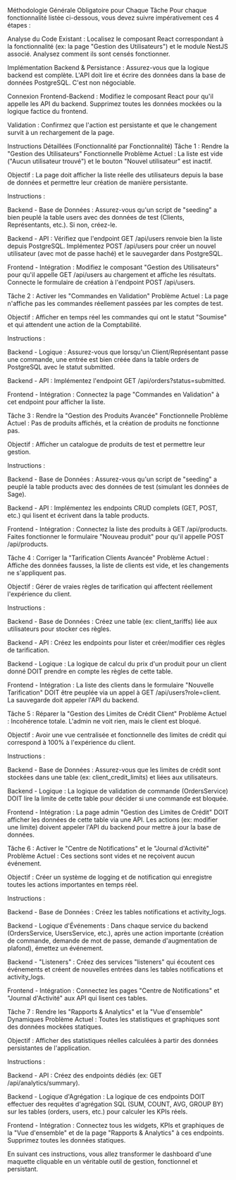Méthodologie Générale Obligatoire pour Chaque Tâche
Pour chaque fonctionnalité listée ci-dessous, vous devez suivre impérativement ces 4 étapes :

Analyse du Code Existant : Localisez le composant React correspondant à la fonctionnalité (ex: la page "Gestion des Utilisateurs") et le module NestJS associé. Analysez comment ils sont censés fonctionner.

Implémentation Backend & Persistance : Assurez-vous que la logique backend est complète. L'API doit lire et écrire des données dans la base de données PostgreSQL. C'est non négociable.

Connexion Frontend-Backend : Modifiez le composant React pour qu'il appelle les API du backend. Supprimez toutes les données mockées ou la logique factice du frontend.

Validation : Confirmez que l'action est persistante et que le changement survit à un rechargement de la page.

Instructions Détaillées (Fonctionnalité par Fonctionnalité)
Tâche 1 : Rendre la "Gestion des Utilisateurs" Fonctionnelle
Problème Actuel : La liste est vide ("Aucun utilisateur trouvé") et le bouton "Nouvel utilisateur" est inactif.

Objectif : La page doit afficher la liste réelle des utilisateurs depuis la base de données et permettre leur création de manière persistante.

Instructions :

Backend - Base de Données : Assurez-vous qu'un script de "seeding" a bien peuplé la table users avec des données de test (Clients, Représentants, etc.). Si non, créez-le.

Backend - API : Vérifiez que l'endpoint GET /api/users renvoie bien la liste depuis PostgreSQL. Implémentez POST /api/users pour créer un nouvel utilisateur (avec mot de passe haché) et le sauvegarder dans PostgreSQL.

Frontend - Intégration : Modifiez le composant "Gestion des Utilisateurs" pour qu'il appelle GET /api/users au chargement et affiche les résultats. Connecte le formulaire de création à l'endpoint POST /api/users.

Tâche 2 : Activer les "Commandes en Validation"
Problème Actuel : La page n'affiche pas les commandes réellement passées par les comptes de test.

Objectif : Afficher en temps réel les commandes qui ont le statut "Soumise" et qui attendent une action de la Comptabilité.

Instructions :

Backend - Logique : Assurez-vous que lorsqu'un Client/Représentant passe une commande, une entrée est bien créée dans la table orders de PostgreSQL avec le statut submitted.

Backend - API : Implémentez l'endpoint GET /api/orders?status=submitted.

Frontend - Intégration : Connectez la page "Commandes en Validation" à cet endpoint pour afficher la liste.

Tâche 3 : Rendre la "Gestion des Produits Avancée" Fonctionnelle
Problème Actuel : Pas de produits affichés, et la création de produits ne fonctionne pas.

Objectif : Afficher un catalogue de produits de test et permettre leur gestion.

Instructions :

Backend - Base de Données : Assurez-vous qu'un script de "seeding" a peuplé la table products avec des données de test (simulant les données de Sage).

Backend - API : Implémentez les endpoints CRUD complets (GET, POST, etc.) qui lisent et écrivent dans la table products.

Frontend - Intégration : Connectez la liste des produits à GET /api/products. Faites fonctionner le formulaire "Nouveau produit" pour qu'il appelle POST /api/products.

Tâche 4 : Corriger la "Tarification Clients Avancée"
Problème Actuel : Affiche des données fausses, la liste de clients est vide, et les changements ne s'appliquent pas.

Objectif : Gérer de vraies règles de tarification qui affectent réellement l'expérience du client.

Instructions :

Backend - Base de Données : Créez une table (ex: client_tariffs) liée aux utilisateurs pour stocker ces règles.

Backend - API : Créez les endpoints pour lister et créer/modifier ces règles de tarification.

Backend - Logique : La logique de calcul du prix d'un produit pour un client donné DOIT prendre en compte les règles de cette table.

Frontend - Intégration : La liste des clients dans le formulaire "Nouvelle Tarification" DOIT être peuplée via un appel à GET /api/users?role=client. La sauvegarde doit appeler l'API du backend.

Tâche 5 : Réparer la "Gestion des Limites de Crédit Client"
Problème Actuel : Incohérence totale. L'admin ne voit rien, mais le client est bloqué.

Objectif : Avoir une vue centralisée et fonctionnelle des limites de crédit qui correspond à 100% à l'expérience du client.

Instructions :

Backend - Base de Données : Assurez-vous que les limites de crédit sont stockées dans une table (ex: client_credit_limits) et liées aux utilisateurs.

Backend - Logique : La logique de validation de commande (OrdersService) DOIT lire la limite de cette table pour décider si une commande est bloquée.

Frontend - Intégration : La page admin "Gestion des Limites de Crédit" DOIT afficher les données de cette table via une API. Les actions (ex: modifier une limite) doivent appeler l'API du backend pour mettre à jour la base de données.

Tâche 6 : Activer le "Centre de Notifications" et le "Journal d'Activité"
Problème Actuel : Ces sections sont vides et ne reçoivent aucun événement.

Objectif : Créer un système de logging et de notification qui enregistre toutes les actions importantes en temps réel.

Instructions :

Backend - Base de Données : Créez les tables notifications et activity_logs.

Backend - Logique d'Événements : Dans chaque service du backend (OrdersService, UsersService, etc.), après une action importante (création de commande, demande de mot de passe, demande d'augmentation de plafond), émettez un événement.

Backend - "Listeners" : Créez des services "listeners" qui écoutent ces événements et créent de nouvelles entrées dans les tables notifications et activity_logs.

Frontend - Intégration : Connectez les pages "Centre de Notifications" et "Journal d'Activité" aux API qui lisent ces tables.

Tâche 7 : Rendre les "Rapports & Analytics" et la "Vue d'ensemble" Dynamiques
Problème Actuel : Toutes les statistiques et graphiques sont des données mockées statiques.

Objectif : Afficher des statistiques réelles calculées à partir des données persistantes de l'application.

Instructions :

Backend - API : Créez des endpoints dédiés (ex: GET /api/analytics/summary).

Backend - Logique d'Agrégation : La logique de ces endpoints DOIT effectuer des requêtes d'agrégation SQL (SUM, COUNT, AVG, GROUP BY) sur les tables (orders, users, etc.) pour calculer les KPIs réels.

Frontend - Intégration : Connectez tous les widgets, KPIs et graphiques de la "Vue d'ensemble" et de la page "Rapports & Analytics" à ces endpoints. Supprimez toutes les données statiques.

En suivant ces instructions, vous allez transformer le dashboard d'une maquette cliquable en un véritable outil de gestion, fonctionnel et persistant.